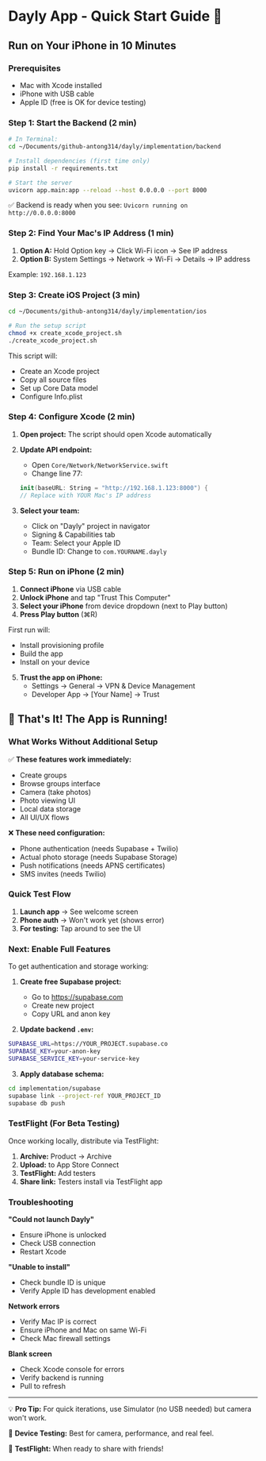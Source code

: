 # Dayly App - Quick Start Guide 🚀

## Run on Your iPhone in 10 Minutes

### Prerequisites
- Mac with Xcode installed
- iPhone with USB cable
- Apple ID (free is OK for device testing)

### Step 1: Start the Backend (2 min)

```bash
# In Terminal:
cd ~/Documents/github-antong314/dayly/implementation/backend

# Install dependencies (first time only)
pip install -r requirements.txt

# Start the server
uvicorn app.main:app --reload --host 0.0.0.0 --port 8000
```

✅ Backend is ready when you see: `Uvicorn running on http://0.0.0.0:8000`

### Step 2: Find Your Mac's IP Address (1 min)

1. **Option A:** Hold Option key → Click Wi-Fi icon → See IP address
2. **Option B:** System Settings → Network → Wi-Fi → Details → IP address

Example: `192.168.1.123`

### Step 3: Create iOS Project (3 min)

```bash
cd ~/Documents/github-antong314/dayly/implementation/ios

# Run the setup script
chmod +x create_xcode_project.sh
./create_xcode_project.sh
```

This script will:
- Create an Xcode project
- Copy all source files
- Set up Core Data model
- Configure Info.plist

### Step 4: Configure Xcode (2 min)

1. **Open project:** The script should open Xcode automatically

2. **Update API endpoint:**
   - Open `Core/Network/NetworkService.swift`
   - Change line 77:
   ```swift
   init(baseURL: String = "http://192.168.1.123:8000") {
   // Replace with YOUR Mac's IP address
   ```

3. **Select your team:**
   - Click on "Dayly" project in navigator
   - Signing & Capabilities tab
   - Team: Select your Apple ID
   - Bundle ID: Change to `com.YOURNAME.dayly`

### Step 5: Run on iPhone (2 min)

1. **Connect iPhone** via USB cable
2. **Unlock iPhone** and tap "Trust This Computer"
3. **Select your iPhone** from device dropdown (next to Play button)
4. **Press Play button** (⌘R)

First run will:
- Install provisioning profile
- Build the app
- Install on your device

5. **Trust the app on iPhone:**
   - Settings → General → VPN & Device Management
   - Developer App → [Your Name] → Trust

## 🎉 That's It! The App is Running!

### What Works Without Additional Setup

✅ **These features work immediately:**
- Create groups
- Browse groups interface
- Camera (take photos)
- Photo viewing UI
- Local data storage
- All UI/UX flows

❌ **These need configuration:**
- Phone authentication (needs Supabase + Twilio)
- Actual photo storage (needs Supabase Storage)
- Push notifications (needs APNS certificates)
- SMS invites (needs Twilio)

### Quick Test Flow

1. **Launch app** → See welcome screen
2. **Phone auth** → Won't work yet (shows error)
3. **For testing:** Tap around to see the UI

### Next: Enable Full Features

To get authentication and storage working:

1. **Create free Supabase project:**
   - Go to https://supabase.com
   - Create new project
   - Copy URL and anon key

2. **Update backend `.env`:**
```bash
SUPABASE_URL=https://YOUR_PROJECT.supabase.co
SUPABASE_KEY=your-anon-key
SUPABASE_SERVICE_KEY=your-service-key
```

3. **Apply database schema:**
```bash
cd implementation/supabase
supabase link --project-ref YOUR_PROJECT_ID
supabase db push
```

### TestFlight (For Beta Testing)

Once working locally, distribute via TestFlight:

1. **Archive:** Product → Archive
2. **Upload:** to App Store Connect
3. **TestFlight:** Add testers
4. **Share link:** Testers install via TestFlight app

### Troubleshooting

**"Could not launch Dayly"**
- Ensure iPhone is unlocked
- Check USB connection
- Restart Xcode

**"Unable to install"**
- Check bundle ID is unique
- Verify Apple ID has development enabled

**Network errors**
- Verify Mac IP is correct
- Ensure iPhone and Mac on same Wi-Fi
- Check Mac firewall settings

**Blank screen**
- Check Xcode console for errors
- Verify backend is running
- Pull to refresh

---

💡 **Pro Tip:** For quick iterations, use Simulator (no USB needed) but camera won't work.

📱 **Device Testing:** Best for camera, performance, and real feel.

🚀 **TestFlight:** When ready to share with friends!
